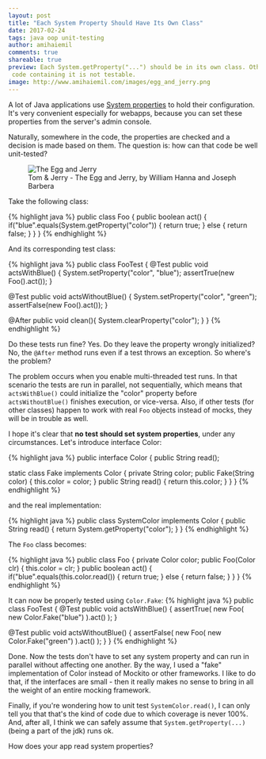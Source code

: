 ```yaml
---
layout: post
title: "Each System Property Should Have Its Own Class"
date: 2017-02-24
tags: java oop unit-testing
author: amihaiemil
comments: true
shareable: true
preview: Each System.getProperty("...") should be in its own class. Otherwise, the
 code containing it is not testable.
image: http://www.amihaiemil.com/images/egg_and_jerry.png
---
```


A lot of Java applications use [System properties](https://docs.oracle.com/javase/tutorial/essential/environment/sysprop.html)
to hold their configuration. It's very convenient especially for webapps,
because you can set these properties from the server's admin console.

Naturally, somewhere in the code, the properties are checked and a decision is made
based on them. The question is: how can that code be well unit-tested?

<figure class="articleimg">
 <img src="{{page.image}}" alt="The Egg and Jerry">
 <figcaption>
 Tom & Jerry - The Egg and Jerry, by  William Hanna and Joseph Barbera
 </figcaption>
</figure>

Take the following class:

{% highlight java %}
public class Foo {
  public boolean act() {
    if("blue".equals(System.getProperty("color")) {
      return true;
    } else {
      return false;
    }
  }
}
{% endhighlight %}

And its corresponding test class:

{% highlight java %}
public class FooTest {
  @Test
  public void actsWithBlue() {
    System.setProperty("color", "blue");
    assertTrue(new Foo().act());
  }

  @Test
  public void actsWithoutBlue() {
    System.setProperty("color", "green");
    assertFalse(new Foo().act());
  }

  @After
  public void clean(){
    System.clearProperty("color");
  }
}
{% endhighlight %}

Do these tests run fine? Yes. Do they leave the property wrongly initialized?
No, the ``@After`` method runs even if a test throws an exception.
So where's the problem?

The problem occurs when you enable multi-threaded test runs. In that scenario the tests
are run in parallel, not sequentially, which means that ``actsWithBlue()`` could
initialize the "color" property before ``actsWithoutBlue()`` finishes execution, or
vice-versa. Also, if other tests (for other classes) happen to work with real ``Foo``
objects instead of mocks, they will be in trouble as well.

I hope it's clear that **no test should set system properties**, under any circumstances.
Let's introduce interface Color:

{% highlight java %}
public interface Color {
  public String read();

  static class Fake implements Color {
    private String color;
    public Fake(String color) {
      this.color = color;
    }
    public String read() {
      return this.color;
    }
  }
}
{% endhighlight %}

and the real implementation:

{% highlight java %}
public class SystemColor implements Color {
  public String read() {
    return System.getProperty("color");
  }
}
{% endhighlight %}

The ``Foo`` class becomes:

{% highlight java %}
public class Foo {
  private Color color;
  public Foo(Color clr) {
    this.color = clr;
  }
  public boolean act() {
    if("blue".equals(this.color.read()) {
      return true;
    } else {
      return false;
    }
  }
}
{% endhighlight %}

It can now be properly tested using ``Color.Fake``:
{% highlight java %}
public class FooTest {
  @Test
  public void actsWithBlue() {
    assertTrue(
      new Foo(
        new Color.Fake("blue")
      ).act()
    );
  }

  @Test
  public void actsWithoutBlue() {
    assertFalse(
      new Foo(
        new Color.Fake("green")
      ).act()
    );
  }
}
{% endhighlight %}

Done. Now the tests don't have to set any system property and can run in parallel without
affecting one another. By the way, I used  a "fake" implementation of Color instead of Mockito or other frameworks. I like to do that, if the interfaces are small - then it really makes no sense to bring in all the weight of an entire mocking framework.

Finally, if you're wondering how to unit test ``SystemColor.read()``, I can only tell you that
that's the kind of code due to which coverage is never 100%. And, after all, I think we can safely
assume that ``System.getProperty(...)`` (being a part of the jdk) runs ok.

How does your app read system properties?
